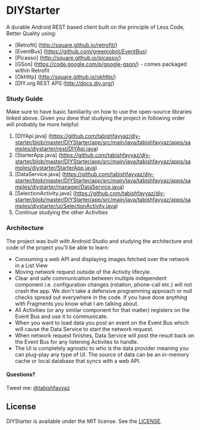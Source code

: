 # DIYStarter

A durable Android REST based client built on the principle of Less Code, Better Quality using:

 - [Retrofit] (http://square.github.io/retrofit/)
 - [EventBus] (https://github.com/greenrobot/EventBus)
 - [Picasso] (http://square.github.io/picasso/)
 - [GSon] (https://code.google.com/p/google-gson/) - comes packaged within Retrofit
 - [OkHttp] (http://square.github.io/okhttp/)
 - [DIY.org REST API] (http://docs.diy.org/)

### Study Guide

Make sure to have basic familiarity on how to use the open-source libraries linked above. Given you done that studying the project in following order will probably be more helpful:

1. [DIYApi.java] (https://github.com/tabishfayyaz/diy-starter/blob/master/DIYStarter/app/src/main/java/tabishfayyaz/apps/samples/diystarter/rest/DIYApi.java)
2. [StarterApp.java] (https://github.com/tabishfayyaz/diy-starter/blob/master/DIYStarter/app/src/main/java/tabishfayyaz/apps/samples/diystarter/StarterApp.java)
3. [DataService.java] (https://github.com/tabishfayyaz/diy-starter/blob/master/DIYStarter/app/src/main/java/tabishfayyaz/apps/samples/diystarter/manager/DataService.java)
4. [SelectionActivity.java] (https://github.com/tabishfayyaz/diy-starter/blob/master/DIYStarter/app/src/main/java/tabishfayyaz/apps/samples/diystarter/ui/SelectionActivity.java)
5. Continue studying the other Activities

### Architecture

The project was built with Android Studio and studying the architecture and code of the project you'll be able to learn:

- Consuming a web API and displaying images fetched over the network in a List View
- Moving network request outside of the Activity lifecyle.
- Clear and safe communication between multiple independent component i.e. configuration changes (rotation, phone-call etc.) will not crash the app. We don't take a defensive programming approach or null checks spread out everywhere in the code. If you have done anything with Fragments you know what I am talking about.
- All Activities (or any similar component for that matter) registers on the Event Bus and use it to communicate.
- When you want to load data you post an event on the Event Bus which will cause the Data Service to start the network request.
- When network request finishes, Data Service will post the result back on the Event Bus for any listening Activites to handle.
- The UI is completely agnostic to who is the data provider meaning you can plug-play any type of UI. The source of data can be an in-memory cache or local database that syncs with a web API. 

#### Questions? 

Tweet me: [@tabishfayyaz](https://twitter.com/tabishfayyaz)

## License

DIYStarter is available under the MIT license. See the [LICENSE](https://github.com/tabishfayyaz/diy-starter/blob/master/LICENSE).
 
